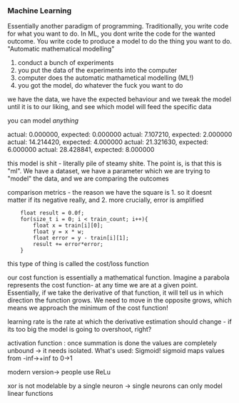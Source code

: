 ### Machine Learning
Essentially another paradigm of programming. Traditionally, you write code for what you want to do. In ML, you dont write the code for the wanted outcome. You write code to produce a model to do the thing you want to do. "Automatic mathematical modelling" 

1. conduct a bunch of experiments
2. you put the data of the experiments into the computer
3. computer does the automatic mathametical modelling (ML!)
4. you got the model, do whatever the fuck you want to do

we have the data, we have the expected behaviour and we tweak the model until it is to our liking, and see which model will feed the specific data

you can model _anything_
 

actual: 0.000000, expected: 0.000000
actual: 7.107210, expected: 2.000000
actual: 14.214420, expected: 4.000000
actual: 21.321630, expected: 6.000000
actual: 28.428841, expected: 8.000000

this model is shit - literally pile of steamy shite. The point is, is that this is "ml". We have a dataset, we have a parameter which we are trying to "model" the data, and we are comparing the outcomes

comparison metrics - the reason we have the square is 1. so it doesnt matter if its negative really, and 2. more crucially, error is amplified

```
    float result = 0.0f;
    for(size_t i = 0; i < train_count; i++){
        float x = train[i][0];
        float y = x * w;
        float error = y - train[i][1];
        result += error*error;
    }

```

this type of thing is called the cost/loss function

our cost function is essentially a mathematical function. 
Imagine a parabola represents the cost function- at any time we are at a given point. Essentially, if we take the derivative of that function, it will tell us in which direction the function grows. We need to move in the opposite grows, which means we approach the minimum of the cost function!

learning rate is the rate at which the derivative estimation should change - if its too big the model is going to overshoot, right?

activation function : once summation is done the values are completely unbound -> it needs isolated. What's used: Sigmoid!
sigmoid maps values from -inf->+inf to 0->1

modern version-> people use ReLu

xor is not modelable by a single neuron -> single neurons can only model linear functions